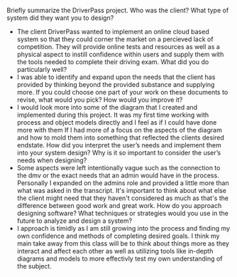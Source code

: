 Briefly summarize the DriverPass project. Who was the client? What type of system did they want you to design?
- The client DriverPass wanted to implement an online cloud based system so that they could corner the market on a percieved lack of competition.
They will provide online tests and resources as well as a physical aspect to instill confidence within users and supply them with the tools needed to complete their driving exam.
What did you do particularly well?
- I was able to identify and expand upon the needs that the client has provided by thinking beyond the provided substance and supplying more. 
If you could choose one part of your work on these documents to revise, what would you pick? How would you improve it?
- I would look more into some of the diagram that I created and implemented during this project. It was my first time working with process and object models directly and I feel
as if I could have done more with them If I had more of a focus on the aspects of the diagram and how to mold them into something that reflected the clients desired endstate.
How did you interpret the user’s needs and implement them into your system design? Why is it so important to consider the user’s needs when designing?
- Some aspects were left intentionally vague such as the connection to the dmv or the exact needs that an admin would have in the process. Personally I expanded on the admins role
and provided a little more than what was asked in the transcript. It's important to think about what else the client might need that they haven't considered as much as that's the difference between good work and great work. 
How do you approach designing software? What techniques or strategies would you use in the future to analyze and design a system?
- I approach is timidly as I am still growing into the process and finding my own confidence and methods of completing desired goals. I think my main take away from this class will be to think about things more
as they interact and affect each other as well as utilizing tools like in-depth diagrams and models to more effectivly test my own understanding of the subject. 
